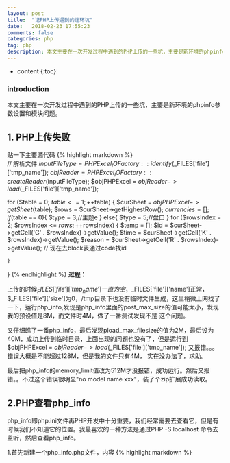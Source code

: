 ```yaml
---
layout: post
title:  "记PHP上传遇到的连环坑"
date:   2018-02-23 17:55:23
comments: false
categories: php
tag: php
description: 本文主要在一次开发过程中遇到的PHP上传的一些坑，主要是新环境的phpinfo参数设置和模块问题                                                         
---
```

* content
{:toc}
### introduction

本文主要在一次开发过程中遇到的PHP上传的一些坑，主要是新环境的phpinfo参数设置和模块问题。  

## 1. PHP上传失败
贴一下主要源代码
{% highlight markdown %}  
// 解析文件
$inputFileType = PHPExcel_IOFactory::identify($_FILES['file']['tmp_name']);
$objReader = PHPExcel_IOFactory::createReader($inputFileType);
$objPHPExcel = $objReader->load($_FILES['file']['tmp_name']);

for ($table = 0; $table <= 1; ++$table) {
	$curSheet = $objPHPExcel->getSheet($table);
	$rows = $curSheet->getHighestRow();
	$currencies = [];
	if ($table == 0){
		$type = 3;//主题e
	}
	else{
		$type = 5;//盘口
	}
	for ($rowsIndex = 2; $rowsIndex <= $rows; ++$rowsIndex) {
		$temp = [];
		$id = $curSheet->getCell('G' . $rowsIndex)->getValue();
		$time = $curSheet->getCell('K' . $rowsIndex)->getValue();
		$reason = $curSheet->getCell('R' . $rowsIndex)->getValue();
		// 现在去block表通过code找id

	}
}
{% endhighlight %} 
**过程：**

上传的时候$_FILES['file']['tmp_name']一直为空，$_FILES['file']['name']正常，$_FILES['file']['size']为0，/tmp目录下也没有临时文件生成，这里稍微上网找了一下，运行php_info,发现是php_info里面的post_max_size的值可能太小，发现我的预设值是8M，而文件时4M，做了一番测试发现不是
这个问题。

又仔细瞧了一番php_info，最后发现pload_max_filesize的值为2M，最后设为40M，成功上传到临时目录，上面出现的问题也没有了，但是运行到$objPHPExcel = $objReader->load($_FILES['file']['tmp_name']);     又报错。。。错误大概是不能超过128M，但是我的文件只有4M，
实在没办法了，求助。

最后把php_info的memory_limit值改为512M才没报错，成功运行。然后又报错。。不过这个错误很明显"no model name xxx"，装了个zip扩展成功读取。



## 2.PHP查看php_info
php_info即php.ini文件再PHP开发中十分重要，我们经常需要去查看它，但是有时候我们不知道它的位置。我最喜欢的一种方法是通过PHP -S localhost  命令去监听，然后查看php_info。

1.首先新建一个php_info.php文件，内容
{% highlight markdown %} 
 <?php
phpinfo();
{% endhighlight %} 

2.当前目录运行PHP -S localhost

3.浏览器访问localhost








